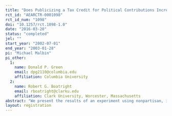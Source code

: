 ```yaml
---
title: "Does Publicizing a Tax Credit for Political Contributions Increase Its Use? Results From a Randomized Field Experiment"
rct_id: "AEARCTR-0001098"
rct_id_num: "1098"
doi: "10.1257/rct.1098-1.0"
date: "2016-03-20"
status: "completed"
jel: ""
start_year: "2002-07-01"
end_year: "2003-01-28"
pi: "Michael Malbin"
pi_other:
  1:
    name: Donald P. Green
    email: dpg2110@columbia.edu
    affiliation: Columbia University
  2:
    name: Robert G. Boatright
    email: rboatright@clarku.edu
    affiliation: Clark University, Worcester, Massachusetts
abstract: "We present the results of an experiment using nonpartisan, informational direct mail—of the sort that a public relations–conscious government agency might use—to encourage Ohio voters to contribute money to political candidates. Ohio provides full tax credits of up to $50 to citizens who make contributions to state candidates. We found that the mailing produced a modest and marginally significant increase in the number of citizens who filed for the tax credit. This is consistent with earlier survey research findings by two of the authors suggesting that increased knowledge of the tax credit would be likely to increase its use. The experiment suggests that nonpartisan direct mail campaigns might not be the most cost-effective means for encouraging increased contributions. However, even a modest increase in participation could have important effects, given the small size of the current donor pool."
layout: registration
---
```


